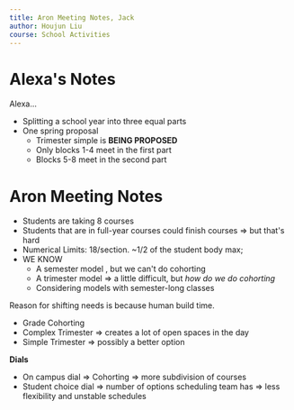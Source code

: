 ```yaml
---
title: Aron Meeting Notes, Jack
author: Houjun Liu
course: School Activities
---
```



# Alexa's Notes
Alexa...

- Splitting a school year into three equal parts
- One spring proposal 
	- Trimester simple is **BEING PROPOSED**
	- Only blocks 1-4 meet in the first part 
	- Blocks 5-8 meet in the second part

# Aron Meeting Notes
- Students are taking 8 courses
- Students that are in full-year courses could finish courses => but that's hard
- Numerical Limits: 18/section. ~1/2 of the student body max; 
- WE KNOW
	- A semester model , but we can't do cohorting
	- A trimester model => a little difficult,  but _how do we do cohorting_
	- Considering models with semester-long classes

Reason for shifting needs is because human build time. 

- Grade Cohorting
- Complex Trimester => creates a lot of open spaces in the day
- Simple Trimester => possibly a better option

**Dials**

- On campus dial => Cohorting => more subdivision of courses
- Student choice dial => number of options scheduling team has => less flexibility and unstable schedules

